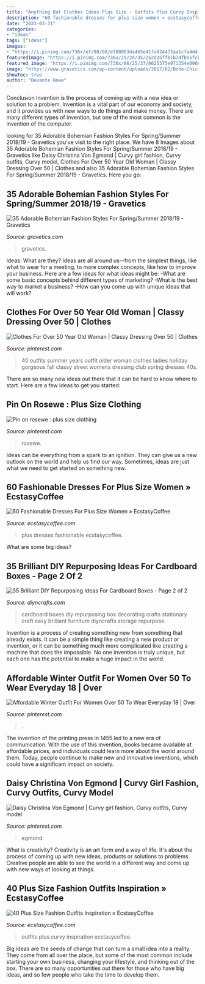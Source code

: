 ```yaml
---
title: "Anything But Clothes Ideas Plus Size - Outfits Plus Curvy Inspiration Ecstasycoffee"
description: "60 fashionable dresses for plus size women » ecstasycoffee"
date: "2023-03-31"
categories:
- "ideas"
tags: ["ideas"]
images:
- "https://i.pinimg.com/736x/ef/88/08/ef88083da465e41fa924472aa1cfa4d4.jpg"
featuredImage: "https://i.pinimg.com/736x/25/2d/35/252d35ff61b7dfb55fcb48d5bd26706d.jpg"
featured_image: "https://i.pinimg.com/736x/86/25/37/8625375e971354e0966ac8eaf34eb2ff.jpg"
image: "https://www.gravetics.com/wp-content/uploads/2017/02/Boho-Chic-Bohemian-Style-Clothing-Dresses5.jpg"
ShowToc: true
author: "Devante Howe"
---
```



Conclusion
Invention is the process of coming up with a new idea or solution to a problem. Invention is a vital part of our economy and society, and it provides us with new ways to do things and make money. There are many different types of invention, but one of the most common is the invention of the computer.

	

		
looking for 35 Adorable Bohemian Fashion Styles For Spring/Summer 2018/19 - Gravetics you've visit to the right place. We have 8 Images about 35 Adorable Bohemian Fashion Styles For Spring/Summer 2018/19 - Gravetics like Daisy Christina Von Egmond | Curvy girl fashion, Curvy outfits, Curvy model, Clothes For Over 50 Year Old Woman | Classy Dressing Over 50 | Clothes and also 35 Adorable Bohemian Fashion Styles For Spring/Summer 2018/19 - Gravetics. Here you go:
		
    
## 35 Adorable Bohemian Fashion Styles For Spring/Summer 2018/19 - Gravetics

<img loading=lazy src="https://www.gravetics.com/wp-content/uploads/2017/02/Boho-Chic-Bohemian-Style-Clothing-Dresses5.jpg" onerror="this.onerror=null;this.src='https://tse4.mm.bing.net/th?id=OIP.ECwiZa0tNePnrIAQXA8E3gHaL2&amp;pid=15.1';" alt="35 Adorable Bohemian Fashion Styles For Spring/Summer 2018/19 - Gravetics">

_Source: gravetics.com_

>gravetics. 

	

Ideas: What are they?
Ideas are all around us--from the simplest things, like what to wear for a meeting, to more complex concepts, like how to improve your business. Here are a few ideas for what ideas might be: 
-What are some basic concepts behind different types of marketing? 
-What is the best way to market a business? 
-How can you come up with unique ideas that will work?

    
## Clothes For Over 50 Year Old Woman | Classy Dressing Over 50 | Clothes

<img loading=lazy src="https://i.pinimg.com/736x/25/2d/35/252d35ff61b7dfb55fcb48d5bd26706d.jpg" onerror="this.onerror=null;this.src='https://tse3.mm.bing.net/th?id=OIP.WcT_gGdZyqG-pdon0tSTUAHaME&amp;pid=15.1';" alt="Clothes For Over 50 Year Old Woman | Classy Dressing Over 50 | Clothes">

_Source: pinterest.com_

>40 outfits summer years outfit older woman clothes ladies holiday gorgeous fall classy street womens dressing club spring dresses 40s. 

	

There are so many new ideas out there that it can be hard to know where to start. Here are a few ideas to get you started: 

    
## Pin On Rosewe : Plus Size Clothing

<img loading=lazy src="https://i.pinimg.com/736x/5c/e5/bd/5ce5bd5d31612445e290891a3b135793.jpg" onerror="this.onerror=null;this.src='https://tse3.mm.bing.net/th?id=OIP.DmyEcTwA29eRXHHdWAiyBgHaPj&amp;pid=15.1';" alt="Pin on rosewe : plus size clothing">

_Source: pinterest.com_

>rosewe. 

	

Ideas can be everything from a spark to an ignition. They can give us a new outlook on the world and help us find our way. Sometimes, ideas are just what we need to get started on something new.

    
## 60 Fashionable Dresses For Plus Size Women » EcstasyCoffee

<img loading=lazy src="https://i0.wp.com/www.ecstasycoffee.com/wp-content/uploads/2016/10/Dresses-For-Plus-Size-Women-8.jpg" onerror="this.onerror=null;this.src='https://tse2.mm.bing.net/th?id=OIP.qoGuC4d95o3BqYh7C0Z9LAHaMR&amp;pid=15.1';" alt="60 Fashionable Dresses For Plus Size Women » EcstasyCoffee">

_Source: ecstasycoffee.com_

>plus dresses fashionable ecstasycoffee. 

	

What are some big ideas?
 

    
## 35 Brilliant DIY Repurposing Ideas For Cardboard Boxes - Page 2 Of 2

<img loading=lazy src="https://www.diyncrafts.com/wp-content/uploads/2017/06/28-box.jpg" onerror="this.onerror=null;this.src='https://tse4.mm.bing.net/th?id=OIP.s2ShSD1MGBYqHPzmQFfeSwHaKb&amp;pid=15.1';" alt="35 Brilliant DIY Repurposing Ideas For Cardboard Boxes - Page 2 of 2">

_Source: diyncrafts.com_

>cardboard boxes diy repurposing box decorating crafts stationary craft easy brilliant furniture diyncrafts storage repurpose. 

	

Invention is a process of creating something new from something that already exists. It can be a simple thing like creating a new product or invention, or it can be something much more complicated like creating a machine that does the impossible. No one invention is truly unique, but each one has the potential to make a huge impact in the world.

    
## Affordable Winter Outfit For Women Over 50 To Wear Everyday 18 | Over

<img loading=lazy src="https://i.pinimg.com/736x/86/25/37/8625375e971354e0966ac8eaf34eb2ff.jpg" onerror="this.onerror=null;this.src='https://tse4.mm.bing.net/th?id=OIP.U8c6dQi3ygCIuHHFaqiczgHaNy&amp;pid=15.1';" alt="Affordable Winter Outfit For Women Over 50 To Wear Everyday 18 | Over">

_Source: pinterest.com_

>. 

	

The invention of the printing press in 1455 led to a new era of communication. With the use of this invention, books became available at affordable prices, and individuals could learn more about the world around them. Today, people continue to make new and innovative inventions, which could have a significant impact on society.

    
## Daisy Christina Von Egmond | Curvy Girl Fashion, Curvy Outfits, Curvy Model

<img loading=lazy src="https://i.pinimg.com/736x/ef/88/08/ef88083da465e41fa924472aa1cfa4d4.jpg" onerror="this.onerror=null;this.src='https://tse2.mm.bing.net/th?id=OIP.C8SgAS2Hkkrm9KB7yozM4wHaKj&amp;pid=15.1';" alt="Daisy Christina Von Egmond | Curvy girl fashion, Curvy outfits, Curvy model">

_Source: pinterest.com_

>egmond. 

	

What is creativity?
Creativity is an art form and a way of life. It's about the process of coming up with new ideas, products or solutions to problems. Creative people are able to see the world in a different way and come up with new ways of looking at things.

    
## 40 Plus Size Fashion Outfits Inspiration » EcstasyCoffee

<img loading=lazy src="https://i1.wp.com/www.ecstasycoffee.com/wp-content/uploads/2016/10/Curvy-Women-Fashion-Outfits-35.jpg" onerror="this.onerror=null;this.src='https://tse2.mm.bing.net/th?id=OIP.lzoPEToqdLgQq6-Mo5CDjQHaLH&amp;pid=15.1';" alt="40 Plus Size Fashion Outfits Inspiration » EcstasyCoffee">

_Source: ecstasycoffee.com_

>outfits plus curvy inspiration ecstasycoffee. 

	

Big ideas are the seeds of change that can turn a small idea into a reality. They come from all over the place, but some of the most common include starting your own business, changing your lifestyle, and thinking out of the box. There are so many opportunities out there for those who have big ideas, and so few people who take the time to develop them.

